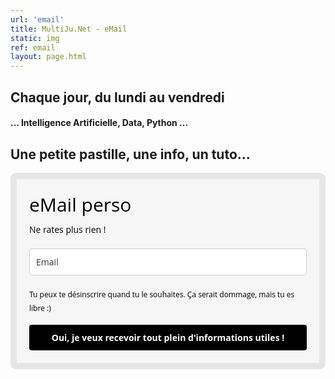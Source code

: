 ```yaml
---
url: 'email'
title: MultiJu.Net - eMail
static: img
ref: email
layout: page.html
---
```


## Chaque jour, du lundi au vendredi
#### ... Intelligence Artificielle, Data, Python ...
## Une petite pastille, une info, un tuto...

<style type="text/css">
  @import url(https://static.mailerlite.com/assets/plugins/groot/modules/includes/groot_fonts/import.css?version=11738);
</style>
<style type="text/css">
  .ml-form-embedSubmitLoad{display:inline-block;width:20px;height:20px}.ml-form-embedSubmitLoad:after{content:" ";display:block;width:11px;height:11px;margin:1px;border-radius:50%;border:4px solid #fff;border-color:#fff #fff #fff transparent;animation:ml-form-embedSubmitLoad 1.2s linear infinite}@keyframes ml-form-embedSubmitLoad{0%{transform:rotate(0)}100%{transform:rotate(360deg)}}#mlb2-2782481.ml-form-embedContainer{box-sizing:border-box;display:table;margin:0 auto;position:static;width:100%!important}#mlb2-2782481.ml-form-embedContainer button,#mlb2-2782481.ml-form-embedContainer h4,#mlb2-2782481.ml-form-embedContainer p,#mlb2-2782481.ml-form-embedContainer span{text-transform:none!important;letter-spacing:normal!important}#mlb2-2782481.ml-form-embedContainer .ml-form-embedWrapper{background-color:#f6f6f6;border-width:10px;border-color:#e6e6e6;border-radius:9px;border-style:solid;box-sizing:border-box;display:inline-block!important;margin:0;padding:0;position:relative}#mlb2-2782481.ml-form-embedContainer .ml-form-embedWrapper.embedDefault,#mlb2-2782481.ml-form-embedContainer .ml-form-embedWrapper.embedPopup{width:650px}#mlb2-2782481.ml-form-embedContainer .ml-form-embedWrapper.embedForm{max-width:650px;width:100%}#mlb2-2782481.ml-form-embedContainer .ml-form-align-left{text-align:left}#mlb2-2782481.ml-form-embedContainer .ml-form-align-center{text-align:center}#mlb2-2782481.ml-form-embedContainer .ml-form-align-default{display:table-cell!important;vertical-align:middle!important;text-align:center!important}#mlb2-2782481.ml-form-embedContainer .ml-form-align-right{text-align:right}#mlb2-2782481.ml-form-embedContainer .ml-form-embedWrapper .ml-form-embedHeader img{border-top-left-radius:9px;border-top-right-radius:9px;height:auto;margin:0 auto!important;max-width:100%;width:undefinedpx}#mlb2-2782481.ml-form-embedContainer .ml-form-embedWrapper .ml-form-embedBody,#mlb2-2782481.ml-form-embedContainer .ml-form-embedWrapper .ml-form-successBody{padding:20px 20px 0 20px}#mlb2-2782481.ml-form-embedContainer .ml-form-embedWrapper .ml-form-embedBody.ml-form-embedBodyHorizontal{padding-bottom:0}#mlb2-2782481.ml-form-embedContainer .ml-form-embedWrapper .ml-form-embedBody .ml-form-embedContent,#mlb2-2782481.ml-form-embedContainer .ml-form-embedWrapper .ml-form-successBody .ml-form-successContent{margin:0 0 20px 0}#mlb2-2782481.ml-form-embedContainer .ml-form-embedWrapper .ml-form-embedBody .ml-form-embedContent h4,#mlb2-2782481.ml-form-embedContainer .ml-form-embedWrapper .ml-form-successBody .ml-form-successContent h4{color:#000;font-family:'Open Sans',Arial,Helvetica,sans-serif;font-size:30px;font-weight:400;margin:0 0 10px 0;text-align:left;word-break:break-word}#mlb2-2782481.ml-form-embedContainer .ml-form-embedWrapper .ml-form-embedBody .ml-form-embedContent p,#mlb2-2782481.ml-form-embedContainer .ml-form-embedWrapper .ml-form-successBody .ml-form-successContent p{color:#000;font-family:'Open Sans',Arial,Helvetica,sans-serif;font-size:14px;font-weight:400;line-height:20px;margin:0 0 10px 0;text-align:left}#mlb2-2782481.ml-form-embedContainer .ml-form-embedWrapper .ml-form-embedBody .ml-form-embedContent ol,#mlb2-2782481.ml-form-embedContainer .ml-form-embedWrapper .ml-form-embedBody .ml-form-embedContent ul,#mlb2-2782481.ml-form-embedContainer .ml-form-embedWrapper .ml-form-successBody .ml-form-successContent ol,#mlb2-2782481.ml-form-embedContainer .ml-form-embedWrapper .ml-form-successBody .ml-form-successContent ul{color:#000;font-family:'Open Sans',Arial,Helvetica,sans-serif;font-size:14px}#mlb2-2782481.ml-form-embedContainer .ml-form-embedWrapper .ml-form-embedBody .ml-form-embedContent p a,#mlb2-2782481.ml-form-embedContainer .ml-form-embedWrapper .ml-form-successBody .ml-form-successContent p a{color:#000;text-decoration:underline}#mlb2-2782481.ml-form-embedContainer .ml-form-embedWrapper .ml-block-form .ml-field-group{text-align:left!important}#mlb2-2782481.ml-form-embedContainer .ml-form-embedWrapper .ml-block-form .ml-field-group label{margin-bottom:5px;color:#333;font-size:14px;font-family:'Open Sans',Arial,Helvetica,sans-serif;font-weight:700;font-style:normal;text-decoration:none;display:inline-block;line-height:20px}#mlb2-2782481.ml-form-embedContainer .ml-form-embedWrapper .ml-form-embedBody .ml-form-embedContent p:last-child,#mlb2-2782481.ml-form-embedContainer .ml-form-embedWrapper .ml-form-successBody .ml-form-successContent p:last-child{margin:0}#mlb2-2782481.ml-form-embedContainer .ml-form-embedWrapper .ml-form-embedBody form{margin:0;width:100%}#mlb2-2782481.ml-form-embedContainer .ml-form-embedWrapper .ml-form-embedBody .ml-form-checkboxRow,#mlb2-2782481.ml-form-embedContainer .ml-form-embedWrapper .ml-form-embedBody .ml-form-formContent{margin:0 0 20px 0;width:100%}#mlb2-2782481.ml-form-embedContainer .ml-form-embedWrapper .ml-form-embedBody .ml-form-checkboxRow{float:left}#mlb2-2782481.ml-form-embedContainer .ml-form-embedWrapper .ml-form-embedBody .ml-form-formContent.horozintalForm{margin:0;padding:0 0 20px 0;width:100%;height:auto;float:left}#mlb2-2782481.ml-form-embedContainer .ml-form-embedWrapper .ml-form-embedBody .ml-form-fieldRow{margin:0 0 10px 0;width:100%}#mlb2-2782481.ml-form-embedContainer .ml-form-embedWrapper .ml-form-embedBody .ml-form-fieldRow.ml-last-item{margin:0}#mlb2-2782481.ml-form-embedContainer .ml-form-embedWrapper .ml-form-embedBody .ml-form-fieldRow.ml-formfieldHorizintal{margin:0}#mlb2-2782481.ml-form-embedContainer .ml-form-embedWrapper .ml-form-embedBody .ml-form-fieldRow input{background-color:#fff!important;color:#333!important;border-color:#ccc!important;border-radius:4px!important;border-style:solid!important;border-width:1px!important;font-family:'Open Sans',Arial,Helvetica,sans-serif;font-size:14px!important;height:auto;line-height:21px!important;margin-bottom:0;margin-top:0;margin-left:0;margin-right:0;padding:10px 10px!important;width:100%!important;box-sizing:border-box!important;max-width:100%!important}#mlb2-2782481.ml-form-embedContainer .ml-form-embedWrapper .ml-form-embedBody .ml-form-fieldRow input::-webkit-input-placeholder,#mlb2-2782481.ml-form-embedContainer .ml-form-embedWrapper .ml-form-embedBody .ml-form-horizontalRow input::-webkit-input-placeholder{color:#333}#mlb2-2782481.ml-form-embedContainer .ml-form-embedWrapper .ml-form-embedBody .ml-form-fieldRow input::-moz-placeholder,#mlb2-2782481.ml-form-embedContainer .ml-form-embedWrapper .ml-form-embedBody .ml-form-horizontalRow input::-moz-placeholder{color:#333}#mlb2-2782481.ml-form-embedContainer .ml-form-embedWrapper .ml-form-embedBody .ml-form-fieldRow input:-ms-input-placeholder,#mlb2-2782481.ml-form-embedContainer .ml-form-embedWrapper .ml-form-embedBody .ml-form-horizontalRow input:-ms-input-placeholder{color:#333}#mlb2-2782481.ml-form-embedContainer .ml-form-embedWrapper .ml-form-embedBody .ml-form-fieldRow input:-moz-placeholder,#mlb2-2782481.ml-form-embedContainer .ml-form-embedWrapper .ml-form-embedBody .ml-form-horizontalRow input:-moz-placeholder{color:#333}#mlb2-2782481.ml-form-embedContainer .ml-form-embedWrapper .ml-form-embedBody .ml-form-fieldRow textarea,#mlb2-2782481.ml-form-embedContainer .ml-form-embedWrapper .ml-form-embedBody .ml-form-horizontalRow textarea{background-color:#fff!important;color:#333!important;border-color:#ccc!important;border-radius:4px!important;border-style:solid!important;border-width:1px!important;font-family:'Open Sans',Arial,Helvetica,sans-serif;font-size:14px!important;height:auto;line-height:21px!important;margin-bottom:0;margin-top:0;padding:10px 10px!important;width:100%!important;box-sizing:border-box!important;max-width:100%!important}#mlb2-2782481.ml-form-embedContainer .ml-form-embedWrapper .ml-form-embedBody .ml-form-checkboxRow .label-description::before,#mlb2-2782481.ml-form-embedContainer .ml-form-embedWrapper .ml-form-embedBody .ml-form-embedPermissions .ml-form-embedPermissionsOptionsCheckbox .label-description::before,#mlb2-2782481.ml-form-embedContainer .ml-form-embedWrapper .ml-form-embedBody .ml-form-fieldRow .custom-checkbox .custom-control-label::before,#mlb2-2782481.ml-form-embedContainer .ml-form-embedWrapper .ml-form-embedBody .ml-form-fieldRow .custom-radio .custom-control-label::before,#mlb2-2782481.ml-form-embedContainer .ml-form-embedWrapper .ml-form-embedBody .ml-form-horizontalRow .custom-checkbox .custom-control-label::before,#mlb2-2782481.ml-form-embedContainer .ml-form-embedWrapper .ml-form-embedBody .ml-form-horizontalRow .custom-radio .custom-control-label::before,#mlb2-2782481.ml-form-embedContainer .ml-form-embedWrapper .ml-form-embedBody .ml-form-interestGroupsRow .ml-form-interestGroupsRowCheckbox .label-description::before{border-color:#ccc!important;background-color:#fff!important}#mlb2-2782481.ml-form-embedContainer .ml-form-embedWrapper .ml-form-embedBody .ml-form-fieldRow input.custom-control-input[type=checkbox]{box-sizing:border-box;padding:0;position:absolute;z-index:-1;opacity:0;margin-top:5px;margin-left:-24px;overflow:visible}#mlb2-2782481.ml-form-embedContainer .ml-form-embedWrapper .ml-form-embedBody .ml-form-checkboxRow .label-description::before,#mlb2-2782481.ml-form-embedContainer .ml-form-embedWrapper .ml-form-embedBody .ml-form-embedPermissions .ml-form-embedPermissionsOptionsCheckbox .label-description::before,#mlb2-2782481.ml-form-embedContainer .ml-form-embedWrapper .ml-form-embedBody .ml-form-fieldRow .custom-checkbox .custom-control-label::before,#mlb2-2782481.ml-form-embedContainer .ml-form-embedWrapper .ml-form-embedBody .ml-form-horizontalRow .custom-checkbox .custom-control-label::before,#mlb2-2782481.ml-form-embedContainer .ml-form-embedWrapper .ml-form-embedBody .ml-form-interestGroupsRow .ml-form-interestGroupsRowCheckbox .label-description::before{border-radius:4px!important}#mlb2-2782481.ml-form-embedContainer .ml-form-embedWrapper .ml-form-embedBody .ml-form-checkboxRow input[type=checkbox]:checked~.label-description::after,#mlb2-2782481.ml-form-embedContainer .ml-form-embedWrapper .ml-form-embedBody .ml-form-embedPermissions .ml-form-embedPermissionsOptionsCheckbox input[type=checkbox]:checked~.label-description::after,#mlb2-2782481.ml-form-embedContainer .ml-form-embedWrapper .ml-form-embedBody .ml-form-fieldRow .custom-checkbox .custom-control-input:checked~.custom-control-label::after,#mlb2-2782481.ml-form-embedContainer .ml-form-embedWrapper .ml-form-embedBody .ml-form-horizontalRow .custom-checkbox .custom-control-input:checked~.custom-control-label::after,#mlb2-2782481.ml-form-embedContainer .ml-form-embedWrapper .ml-form-embedBody .ml-form-interestGroupsRow .ml-form-interestGroupsRowCheckbox input[type=checkbox]:checked~.label-description::after{background-color:#fff;mask-image:url(https://bucket.mlcdn.com/images/default/arrow.svg);-webkit-mask-image:url(https://bucket.mlcdn.com/images/default/arrow.svg)}#mlb2-2782481.ml-form-embedContainer .ml-form-embedWrapper .ml-form-embedBody .ml-form-fieldRow .custom-radio .custom-control-input:checked~.custom-control-label::after{background-color:#fff;mask-image:url(https://bucket.mlcdn.com/images/default/circle.svg);-webkit-mask-image:url(https://bucket.mlcdn.com/images/default/circle.svg)}#mlb2-2782481.ml-form-embedContainer .ml-form-embedWrapper .ml-form-embedBody .ml-form-checkboxRow input[type=checkbox]:checked~.label-description::before,#mlb2-2782481.ml-form-embedContainer .ml-form-embedWrapper .ml-form-embedBody .ml-form-embedPermissions .ml-form-embedPermissionsOptionsCheckbox input[type=checkbox]:checked~.label-description::before,#mlb2-2782481.ml-form-embedContainer .ml-form-embedWrapper .ml-form-embedBody .ml-form-fieldRow .custom-checkbox .custom-control-input:checked~.custom-control-label::before,#mlb2-2782481.ml-form-embedContainer .ml-form-embedWrapper .ml-form-embedBody .ml-form-fieldRow .custom-radio .custom-control-input:checked~.custom-control-label::before,#mlb2-2782481.ml-form-embedContainer .ml-form-embedWrapper .ml-form-embedBody .ml-form-horizontalRow .custom-checkbox .custom-control-input:checked~.custom-control-label::before,#mlb2-2782481.ml-form-embedContainer .ml-form-embedWrapper .ml-form-embedBody .ml-form-horizontalRow .custom-radio .custom-control-input:checked~.custom-control-label::before,#mlb2-2782481.ml-form-embedContainer .ml-form-embedWrapper .ml-form-embedBody .ml-form-interestGroupsRow .ml-form-interestGroupsRowCheckbox input[type=checkbox]:checked~.label-description::before{border-color:#000!important;background-color:#000!important;color:#fff!important}#mlb2-2782481.ml-form-embedContainer .ml-form-embedWrapper .ml-form-embedBody .ml-form-fieldRow .custom-checkbox .custom-control-label::after,#mlb2-2782481.ml-form-embedContainer .ml-form-embedWrapper .ml-form-embedBody .ml-form-fieldRow .custom-checkbox .custom-control-label::before,#mlb2-2782481.ml-form-embedContainer .ml-form-embedWrapper .ml-form-embedBody .ml-form-fieldRow .custom-radio .custom-control-label::after,#mlb2-2782481.ml-form-embedContainer .ml-form-embedWrapper .ml-form-embedBody .ml-form-fieldRow .custom-radio .custom-control-label::before,#mlb2-2782481.ml-form-embedContainer .ml-form-embedWrapper .ml-form-embedBody .ml-form-horizontalRow .custom-checkbox .custom-control-label::after,#mlb2-2782481.ml-form-embedContainer .ml-form-embedWrapper .ml-form-embedBody .ml-form-horizontalRow .custom-checkbox .custom-control-label::before,#mlb2-2782481.ml-form-embedContainer .ml-form-embedWrapper .ml-form-embedBody .ml-form-horizontalRow .custom-radio .custom-control-label::after,#mlb2-2782481.ml-form-embedContainer .ml-form-embedWrapper .ml-form-embedBody .ml-form-horizontalRow .custom-radio .custom-control-label::before{top:2;box-sizing:border-box}#mlb2-2782481.ml-form-embedContainer .ml-form-embedWrapper .ml-form-embedBody .ml-form-checkboxRow .label-description::after,#mlb2-2782481.ml-form-embedContainer .ml-form-embedWrapper .ml-form-embedBody .ml-form-checkboxRow .label-description::before,#mlb2-2782481.ml-form-embedContainer .ml-form-embedWrapper .ml-form-embedBody .ml-form-embedPermissions .ml-form-embedPermissionsOptionsCheckbox .label-description::after,#mlb2-2782481.ml-form-embedContainer .ml-form-embedWrapper .ml-form-embedBody .ml-form-embedPermissions .ml-form-embedPermissionsOptionsCheckbox .label-description::before{top:0!important;box-sizing:border-box!important}#mlb2-2782481.ml-form-embedContainer .ml-form-embedWrapper .ml-form-embedBody .ml-form-checkboxRow .label-description::after,#mlb2-2782481.ml-form-embedContainer .ml-form-embedWrapper .ml-form-embedBody .ml-form-checkboxRow .label-description::before{top:0!important;box-sizing:border-box!important}#mlb2-2782481.ml-form-embedContainer .ml-form-embedWrapper .ml-form-embedBody .ml-form-interestGroupsRow .ml-form-interestGroupsRowCheckbox .label-description::after{top:3px!important;box-sizing:border-box!important;position:absolute;left:-21px;display:block;width:10px;height:10px;content:""}#mlb2-2782481.ml-form-embedContainer .ml-form-embedWrapper .ml-form-embedBody .ml-form-interestGroupsRow .ml-form-interestGroupsRowCheckbox .label-description::before{top:0!important;box-sizing:border-box!important}#mlb2-2782481.ml-form-embedContainer .ml-form-embedWrapper .ml-form-embedBody .custom-control-label::before{position:absolute;top:4px;left:-24px;display:block;width:16px;height:16px;pointer-events:none;content:"";background-color:#fff;border:#adb5bd solid 1px;border-radius:50%}#mlb2-2782481.ml-form-embedContainer .ml-form-embedWrapper .ml-form-embedBody .custom-control-label::after{position:absolute;top:5px!important;left:-21px;display:block;width:10px;height:10px;content:""}#mlb2-2782481.ml-form-embedContainer .ml-form-embedWrapper .ml-form-embedBody .ml-form-checkboxRow .label-description::before,#mlb2-2782481.ml-form-embedContainer .ml-form-embedWrapper .ml-form-embedBody .ml-form-embedPermissions .ml-form-embedPermissionsOptionsCheckbox .label-description::before,#mlb2-2782481.ml-form-embedContainer .ml-form-embedWrapper .ml-form-embedBody .ml-form-interestGroupsRow .ml-form-interestGroupsRowCheckbox .label-description::before{position:absolute;top:4px;left:-24px;display:block;width:16px;height:16px;pointer-events:none;content:"";background-color:#fff;border:#adb5bd solid 1px;border-radius:50%}#mlb2-2782481.ml-form-embedContainer .ml-form-embedWrapper .ml-form-embedBody .ml-form-embedPermissions .ml-form-embedPermissionsOptionsCheckbox .label-description::after{position:absolute;top:3px!important;left:-21px;display:block;width:10px;height:10px;content:""}#mlb2-2782481.ml-form-embedContainer .ml-form-embedWrapper .ml-form-embedBody .ml-form-checkboxRow .label-description::after{position:absolute;top:3px!important;left:-21px;display:block;width:10px;height:10px;content:""}#mlb2-2782481.ml-form-embedContainer .ml-form-embedWrapper .ml-form-embedBody .custom-radio .custom-control-label::after{background:no-repeat 50%/50% 50%}#mlb2-2782481.ml-form-embedContainer .ml-form-embedWrapper .ml-form-embedBody .custom-checkbox .custom-control-label::after,#mlb2-2782481.ml-form-embedContainer .ml-form-embedWrapper .ml-form-embedBody .ml-form-checkboxRow .label-description::after,#mlb2-2782481.ml-form-embedContainer .ml-form-embedWrapper .ml-form-embedBody .ml-form-embedPermissions .ml-form-embedPermissionsOptionsCheckbox .label-description::after,#mlb2-2782481.ml-form-embedContainer .ml-form-embedWrapper .ml-form-embedBody .ml-form-interestGroupsRow .ml-form-interestGroupsRowCheckbox .label-description::after{background:no-repeat 50%/50% 50%}#mlb2-2782481.ml-form-embedContainer .ml-form-embedWrapper .ml-form-embedBody .ml-form-fieldRow .custom-control,#mlb2-2782481.ml-form-embedContainer .ml-form-embedWrapper .ml-form-embedBody .ml-form-horizontalRow .custom-control{position:relative;display:block;min-height:1.5rem;padding-left:1.5rem}#mlb2-2782481.ml-form-embedContainer .ml-form-embedWrapper .ml-form-embedBody .ml-form-fieldRow .custom-checkbox .custom-control-input,#mlb2-2782481.ml-form-embedContainer .ml-form-embedWrapper .ml-form-embedBody .ml-form-fieldRow .custom-radio .custom-control-input,#mlb2-2782481.ml-form-embedContainer .ml-form-embedWrapper .ml-form-embedBody .ml-form-horizontalRow .custom-checkbox .custom-control-input,#mlb2-2782481.ml-form-embedContainer .ml-form-embedWrapper .ml-form-embedBody .ml-form-horizontalRow .custom-radio .custom-control-input{position:absolute;z-index:-1;opacity:0;box-sizing:border-box;padding:0}#mlb2-2782481.ml-form-embedContainer .ml-form-embedWrapper .ml-form-embedBody .ml-form-fieldRow .custom-checkbox .custom-control-label,#mlb2-2782481.ml-form-embedContainer .ml-form-embedWrapper .ml-form-embedBody .ml-form-fieldRow .custom-radio .custom-control-label,#mlb2-2782481.ml-form-embedContainer .ml-form-embedWrapper .ml-form-embedBody .ml-form-horizontalRow .custom-checkbox .custom-control-label,#mlb2-2782481.ml-form-embedContainer .ml-form-embedWrapper .ml-form-embedBody .ml-form-horizontalRow .custom-radio .custom-control-label{color:#000;font-size:12px!important;font-family:'Open Sans',Arial,Helvetica,sans-serif;line-height:22px;margin-bottom:0;position:relative;vertical-align:top;font-style:normal;font-weight:700}#mlb2-2782481.ml-form-embedContainer .ml-form-embedWrapper .ml-form-embedBody .ml-form-fieldRow .custom-select,#mlb2-2782481.ml-form-embedContainer .ml-form-embedWrapper .ml-form-embedBody .ml-form-horizontalRow .custom-select{background-color:#fff!important;color:#333!important;border-color:#ccc!important;border-radius:4px!important;border-style:solid!important;border-width:1px!important;font-family:'Open Sans',Arial,Helvetica,sans-serif;font-size:14px!important;line-height:20px!important;margin-bottom:0;margin-top:0;padding:10px 28px 10px 12px!important;width:100%!important;box-sizing:border-box!important;max-width:100%!important;height:auto;display:inline-block;vertical-align:middle;background:url(https://bucket.mlcdn.com/images/default/dropdown.svg) no-repeat right .75rem center/8px 10px;-webkit-appearance:none;-moz-appearance:none;appearance:none}#mlb2-2782481.ml-form-embedContainer .ml-form-embedWrapper .ml-form-embedBody .ml-form-horizontalRow{height:auto;width:100%;float:left}.ml-form-formContent.horozintalForm .ml-form-horizontalRow .ml-input-horizontal{width:70%;float:left}.ml-form-formContent.horozintalForm .ml-form-horizontalRow .ml-button-horizontal{width:30%;float:left}.ml-form-formContent.horozintalForm .ml-form-horizontalRow .ml-button-horizontal.labelsOn{padding-top:25px}.ml-form-formContent.horozintalForm .ml-form-horizontalRow .horizontal-fields{box-sizing:border-box;float:left;padding-right:10px}#mlb2-2782481.ml-form-embedContainer .ml-form-embedWrapper .ml-form-embedBody .ml-form-horizontalRow input{background-color:#fff;color:#333;border-color:#ccc;border-radius:4px;border-style:solid;border-width:1px;font-family:'Open Sans',Arial,Helvetica,sans-serif;font-size:14px;line-height:20px;margin-bottom:0;margin-top:0;padding:10px 10px;width:100%;box-sizing:border-box;overflow-y:initial}#mlb2-2782481.ml-form-embedContainer .ml-form-embedWrapper .ml-form-embedBody .ml-form-horizontalRow button{background-color:#000!important;border-color:#000;border-style:solid;border-width:1px;border-radius:4px;box-shadow:none;color:#fff!important;cursor:pointer;font-family:'Open Sans',Arial,Helvetica,sans-serif;font-size:14px!important;font-weight:700;line-height:20px;margin:0!important;padding:10px!important;width:100%;height:auto}#mlb2-2782481.ml-form-embedContainer .ml-form-embedWrapper .ml-form-embedBody .ml-form-horizontalRow button:hover{background-color:#333!important;border-color:#333!important}#mlb2-2782481.ml-form-embedContainer .ml-form-embedWrapper .ml-form-embedBody .ml-form-checkboxRow input[type=checkbox]{box-sizing:border-box;padding:0;position:absolute;z-index:-1;opacity:0;margin-top:5px;margin-left:-24px;overflow:visible}#mlb2-2782481.ml-form-embedContainer .ml-form-embedWrapper .ml-form-embedBody .ml-form-checkboxRow .label-description{color:#000;display:block;font-family:'Open Sans',Arial,Helvetica,sans-serif;font-size:12px;text-align:left;margin-bottom:0;position:relative;vertical-align:top}#mlb2-2782481.ml-form-embedContainer .ml-form-embedWrapper .ml-form-embedBody .ml-form-checkboxRow label{font-weight:400;margin:0;padding:0;position:relative;display:block;min-height:24px;padding-left:24px}#mlb2-2782481.ml-form-embedContainer .ml-form-embedWrapper .ml-form-embedBody .ml-form-checkboxRow label a{color:#000;text-decoration:underline}#mlb2-2782481.ml-form-embedContainer .ml-form-embedWrapper .ml-form-embedBody .ml-form-checkboxRow label p{color:#000!important;font-family:'Open Sans',Arial,Helvetica,sans-serif!important;font-size:12px!important;font-weight:400!important;line-height:18px!important;padding:0!important;margin:0 5px 0 0!important}#mlb2-2782481.ml-form-embedContainer .ml-form-embedWrapper .ml-form-embedBody .ml-form-checkboxRow label p:last-child{margin:0}#mlb2-2782481.ml-form-embedContainer .ml-form-embedWrapper .ml-form-embedBody .ml-form-embedSubmit{margin:0 0 20px 0;float:left;width:100%}#mlb2-2782481.ml-form-embedContainer .ml-form-embedWrapper .ml-form-embedBody .ml-form-embedSubmit button{background-color:#000!important;border:none!important;border-radius:4px!important;box-shadow:none!important;color:#fff!important;cursor:pointer;font-family:'Open Sans',Arial,Helvetica,sans-serif!important;font-size:14px!important;font-weight:700!important;line-height:21px!important;height:auto;padding:10px!important;width:100%!important;box-sizing:border-box!important}#mlb2-2782481.ml-form-embedContainer .ml-form-embedWrapper .ml-form-embedBody .ml-form-embedSubmit button.loading{display:none}#mlb2-2782481.ml-form-embedContainer .ml-form-embedWrapper .ml-form-embedBody .ml-form-embedSubmit button:hover{background-color:#333!important}.ml-subscribe-close{width:30px;height:30px;background:url(https://bucket.mlcdn.com/images/default/modal_close.png) no-repeat;background-size:30px;cursor:pointer;margin-top:-10px;margin-right:-10px;position:absolute;top:0;right:0}.ml-error input{background:url(https://bucket.mlcdn.com/images/default/error-icon.png) 98% center no-repeat #fff!important;background-size:24px 24px!important}.ml-error .label-description,.ml-error .label-description p,.ml-error .label-description p a,.ml-error label:first-child{color:red!important}#mlb2-2782481.ml-form-embedContainer .ml-form-embedWrapper .ml-form-embedBody .ml-form-checkboxRow.ml-error .label-description p,#mlb2-2782481.ml-form-embedContainer .ml-form-embedWrapper .ml-form-embedBody .ml-form-checkboxRow.ml-error .label-description p:first-letter{color:red!important}@media only screen and (max-width:650px){.ml-form-embedWrapper.embedDefault,.ml-form-embedWrapper.embedPopup{width:100%!important}.ml-form-formContent.horozintalForm{float:left!important}.ml-form-formContent.horozintalForm .ml-form-horizontalRow{height:auto!important;width:100%!important;float:left!important}.ml-form-formContent.horozintalForm .ml-form-horizontalRow .ml-input-horizontal{width:100%!important}.ml-form-formContent.horozintalForm .ml-form-horizontalRow .ml-input-horizontal>div{padding-right:0!important;padding-bottom:10px}.ml-form-formContent.horozintalForm .ml-button-horizontal{width:100%!important}.ml-form-formContent.horozintalForm .ml-button-horizontal.labelsOn{padding-top:0!important}}
</style>
<style type="text/css">
  #mlb2-2782481.ml-form-embedContainer .ml-form-embedWrapper .ml-form-embedBody .ml-form-embedPermissions{text-align:left;float:left;width:100%}#mlb2-2782481.ml-form-embedContainer .ml-form-embedWrapper .ml-form-embedBody .ml-form-embedPermissions .ml-form-embedPermissionsContent{margin:0 0 15px 0;text-align:left}#mlb2-2782481.ml-form-embedContainer .ml-form-embedWrapper .ml-form-embedBody .ml-form-embedPermissions .ml-form-embedPermissionsContent.horizontal{margin:0 0 15px 0}#mlb2-2782481.ml-form-embedContainer .ml-form-embedWrapper .ml-form-embedBody .ml-form-embedPermissions .ml-form-embedPermissionsContent h4{color:#000;font-family:'Open Sans',Arial,Helvetica,sans-serif;font-size:12px;font-weight:700;line-height:18px;margin:0 0 10px 0;word-break:break-word}#mlb2-2782481.ml-form-embedContainer .ml-form-embedWrapper .ml-form-embedBody .ml-form-embedPermissions .ml-form-embedPermissionsContent p{color:#000;font-family:'Open Sans',Arial,Helvetica,sans-serif;font-size:12px;line-height:18px;margin:0 0 10px 0}#mlb2-2782481.ml-form-embedContainer .ml-form-embedWrapper .ml-form-embedBody .ml-form-embedPermissions .ml-form-embedPermissionsContent.privacy-policy p{color:#000;font-family:'Open Sans',Arial,Helvetica,sans-serif;font-size:12px;line-height:22px;margin:0 0 10px 0}#mlb2-2782481.ml-form-embedContainer .ml-form-embedWrapper .ml-form-embedBody .ml-form-embedPermissions .ml-form-embedPermissionsContent.privacy-policy p a{color:#000}#mlb2-2782481.ml-form-embedContainer .ml-form-embedWrapper .ml-form-embedBody .ml-form-embedPermissions .ml-form-embedPermissionsContent.privacy-policy p:last-child{margin:0}#mlb2-2782481.ml-form-embedContainer .ml-form-embedWrapper .ml-form-embedBody .ml-form-embedPermissions .ml-form-embedPermissionsContent p a{color:#000;text-decoration:underline}#mlb2-2782481.ml-form-embedContainer .ml-form-embedWrapper .ml-form-embedBody .ml-form-embedPermissions .ml-form-embedPermissionsContent p:last-child{margin:0 0 15px 0}#mlb2-2782481.ml-form-embedContainer .ml-form-embedWrapper .ml-form-embedBody .ml-form-embedPermissions .ml-form-embedPermissionsOptions{margin:0;padding:0}#mlb2-2782481.ml-form-embedContainer .ml-form-embedWrapper .ml-form-embedBody .ml-form-embedPermissions .ml-form-embedPermissionsOptionsCheckbox{margin:0 0 10px 0}#mlb2-2782481.ml-form-embedContainer .ml-form-embedWrapper .ml-form-embedBody .ml-form-embedPermissions .ml-form-embedPermissionsOptionsCheckbox:last-child{margin:0}#mlb2-2782481.ml-form-embedContainer .ml-form-embedWrapper .ml-form-embedBody .ml-form-embedPermissions .ml-form-embedPermissionsOptionsCheckbox label{font-weight:400;margin:0;padding:0;position:relative;display:block;min-height:24px;padding-left:24px}#mlb2-2782481.ml-form-embedContainer .ml-form-embedWrapper .ml-form-embedBody .ml-form-embedPermissions .ml-form-embedPermissionsOptionsCheckbox .label-description{color:#000;font-family:'Open Sans',Arial,Helvetica,sans-serif;font-size:12px;line-height:18px;text-align:left;margin-bottom:0;position:relative;vertical-align:top;font-style:normal;font-weight:700}#mlb2-2782481.ml-form-embedContainer .ml-form-embedWrapper .ml-form-embedBody .ml-form-embedPermissions .ml-form-embedPermissionsOptionsCheckbox .description{color:#000;font-family:'Open Sans',Arial,Helvetica,sans-serif;font-size:12px;font-style:italic;font-weight:400;line-height:18px;margin:5px 0 0 0}#mlb2-2782481.ml-form-embedContainer .ml-form-embedWrapper .ml-form-embedBody .ml-form-embedPermissions .ml-form-embedPermissionsOptionsCheckbox input[type=checkbox]{box-sizing:border-box;padding:0;position:absolute;z-index:-1;opacity:0;margin-top:5px;margin-left:-24px;overflow:visible}#mlb2-2782481.ml-form-embedContainer .ml-form-embedWrapper .ml-form-embedBody .ml-form-embedPermissions .ml-form-embedMailerLite-GDPR{padding-bottom:20px}#mlb2-2782481.ml-form-embedContainer .ml-form-embedWrapper .ml-form-embedBody .ml-form-embedPermissions .ml-form-embedMailerLite-GDPR p{color:#000;font-family:'Open Sans',Arial,Helvetica,sans-serif;font-size:10px;line-height:14px;margin:0;padding:0}#mlb2-2782481.ml-form-embedContainer .ml-form-embedWrapper .ml-form-embedBody .ml-form-embedPermissions .ml-form-embedMailerLite-GDPR p a{color:#000;text-decoration:underline}@media (max-width:768px){ #mlb2-2782481.ml-form-embedContainer .ml-form-embedWrapper .ml-form-embedBody .ml-form-embedPermissions .ml-form-embedPermissionsContent p{font-size:12px!important;line-height:18px!important}#mlb2-2782481.ml-form-embedContainer .ml-form-embedWrapper .ml-form-embedBody .ml-form-embedPermissions .ml-form-embedMailerLite-GDPR p{font-size:10px!important;line-height:14px!important}}
</style>
<div id="mlb2-2782481" class="ml-form-embedContainer ml-subscribe-form ml-subscribe-form-2782481">
  <div class="ml-form-align-center">
    <div class="ml-form-embedWrapper embedForm">
      <div class="ml-form-embedBody ml-form-embedBodyDefault row-form">
        <div class="ml-form-embedContent" style="">
          <h4>eMail perso</h4>
          <p>Ne rates plus rien !&nbsp;</p>
        </div>
        <form class="ml-block-form" action="https://static.mailerlite.com/webforms/submit/d3u1m3" data-code="d3u1m3" method="post" target="_blank">
          <div class="ml-form-formContent">
            <div class="ml-form-fieldRow ml-last-item">
              <div class="ml-field-group ml-field-email ml-validate-email ml-validate-required">
                <input type="email" class="form-control" data-inputmask="" name="fields[email]" placeholder="Email" autocomplete="email">
              </div>
            </div>
          </div>
          <div class="ml-form-embedPermissions" style="">
            <div class="ml-form-embedPermissionsContent default privacy-policy">
              <p>Tu peux te désinscrire quand tu le souhaites. Ça serait dommage, mais tu es libre :)</p>
            </div>
          </div>
          <div class="ml-form-recaptcha ml-validate-required" style="float:left">
            <style type="text/css">
              .ml-form-recaptcha{margin-bottom:20px}.ml-form-recaptcha.ml-error iframe{border:solid 1px red}@media screen and (max-width:480px){.ml-form-recaptcha{width:220px!important}.g-recaptcha{transform:scale(.78);-webkit-transform:scale(.78);transform-origin:0 0;-webkit-transform-origin:0 0}}
            </style>
            <script src="https://www.google.com/recaptcha/api.js"></script>
            <div class="g-recaptcha" data-sitekey="6Lf1KHQUAAAAAFNKEX1hdSWCS3mRMv4FlFaNslaD"></div>
          </div>
          <input type="hidden" name="ml-submit" value="1">
          <div class="ml-form-embedSubmit">
            <button type="submit" class="primary">Oui, je veux recevoir tout plein d'informations utiles !</button>
            <button disabled="disabled" style="display:none" type="button" class="loading"> <div class="ml-form-embedSubmitLoad"><div></div><div></div><div></div><div></div></div> </button>
          </div>
        </form>
      </div>
      <div class="ml-form-successBody row-success" style="display:none">
        <div class="ml-form-successContent">
          <h4>Merci !</h4>
          <p>Tu recevras mes eMails perso dès demain !</p>
        </div>
      </div>
    </div>
  </div>
</div>
<script>
  function ml_webform_success_2782481(){var r=ml_jQuery||jQuery;r(".ml-subscribe-form-2782481 .row-success").show(),r(".ml-subscribe-form-2782481 .row-form").hide()}
</script>
<img src="https://track.mailerlite.com/webforms/o/2782481/d3u1m3?v1601806707" width="1" height="1" style="max-width:1px;max-height:1px;visibility:hidden;padding:0;margin:0;display:block" alt="." border="0">
<script src="https://static.mailerlite.com/js/w/webforms.min.js?v3fd38428efea6ca0487b1230e27a86c6" type="text/javascript"></script>
